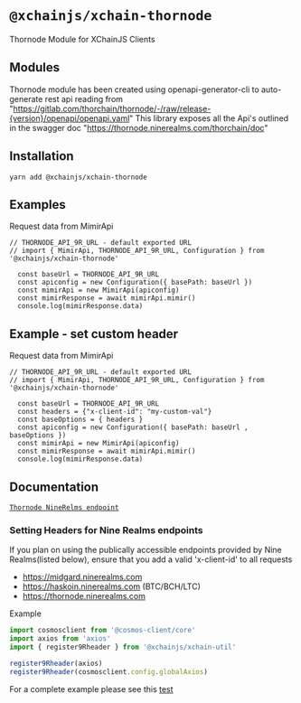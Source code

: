 # `@xchainjs/xchain-thornode`

Thornode Module for XChainJS Clients

## Modules

Thornode module has been created using openapi-generator-cli to auto-generate rest api reading from "https://gitlab.com/thorchain/thornode/-/raw/release-{version}/openapi/openapi.yaml"
This library exposes all the Api's outlined in the swagger doc "https://thornode.ninerealms.com/thorchain/doc"

## Installation

```
yarn add @xchainjs/xchain-thornode
```

## Examples

Request data from MimirApi

```
// THORNODE_API_9R_URL - default exported URL
// import { MimirApi, THORNODE_API_9R_URL, Configuration } from '@xchainjs/xchain-thornode'

  const baseUrl = THORNODE_API_9R_URL
  const apiconfig = new Configuration({ basePath: baseUrl })
  const mimirApi = new MimirApi(apiconfig)
  const mimirResponse = await mimirApi.mimir()
  console.log(mimirResponse.data)

```

## Example - set custom header

Request data from MimirApi

```
// THORNODE_API_9R_URL - default exported URL
// import { MimirApi, THORNODE_API_9R_URL, Configuration } from '@xchainjs/xchain-thornode'

  const baseUrl = THORNODE_API_9R_URL
  const headers = {"x-client-id": "my-custom-val"}
  const baseOptions = { headers }
  const apiconfig = new Configuration({ basePath: baseUrl , baseOptions })
  const mimirApi = new MimirApi(apiconfig)
  const mimirResponse = await mimirApi.mimir()
  console.log(mimirResponse.data)

```

## Documentation

[`Thornode NineRelms endpoint`](https://thornode.ninerealms.com/)

### Setting Headers for Nine Realms endpoints

If you plan on using the publically accessible endpoints provided by Nine Realms(listed below), ensure that you add a valid 'x-client-id' to all requests

- https://midgard.ninerealms.com
- https://haskoin.ninerealms.com (BTC/BCH/LTC)
- https://thornode.ninerealms.com

Example

```typescript
import cosmosclient from '@cosmos-client/core'
import axios from 'axios'
import { register9Rheader } from '@xchainjs/xchain-util'

register9Rheader(axios)
register9Rheader(cosmosclient.config.globalAxios)
```

For a complete example please see this [test](https://github.com/xchainjs/xchainjs-lib/blob/master/packages/xchain-thorchain-amm/__e2e__/wallet.e2e.ts)
